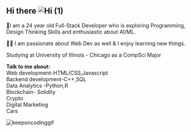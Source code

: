 ## Hi there ![Hi (1)](https://github.com/user-attachments/assets/adaff900-112b-4e1f-aabb-51d14f52a79b)


🌱I am a 24 year old Full-Stack Developer who is exploring Programming, Design Thinking Skills and enthusiastic about AI/ML.  

👨‍💻 I am passionate about Web Dev as well & I enjoy learning new things.

Studying at University of Illinois - Chicago as a CompSci Major

**Talk to me about:**   
Web development-HTML/CSS,Javascript  
Backend development-C++,SQL  
Data Analytics -Python,R  
Blockchain- Solidity  
Crypto  
Digital Marketing  
Cars  

![keeponcodinggif](https://github.com/user-attachments/assets/61c94016-07ed-4cd5-9a08-558e596cb701)
<!--
**920Peter/920peter** is a ✨ _special_ ✨ repository because its `README.md` (this file) appears on your GitHub profile.

Here are some ideas to get you started:

- 🔭 I’m currently working on ...
- 🌱 I’m currently learning ...
- 👯 I’m looking to collaborate on ...
- 🤔 I’m looking for help with ...
- 💬 Ask me about ...
- 📫 How to reach me: ...
- 😄 Pronouns: ...
- ⚡ Fun fact: ...
-->
